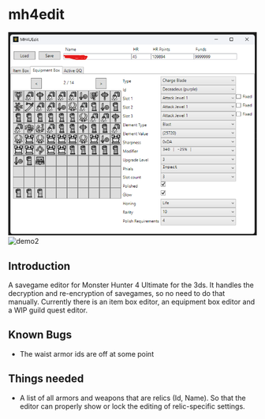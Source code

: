 # mh4edit
![demo1](https://raw.githubusercontent.com/Rokumaehn/mh4edit/refs/heads/main/doc/EquipmentBox.png)
![demo2](https://raw.githubusercontent.com/Rokumaehn/mh4edit/refs/heads/main/doc/LbgMagazineSelection.png)
## Introduction
A savegame editor for Monster Hunter 4 Ultimate for the 3ds.
It handles the decryption and re-encryption of savegames, so no need to do that manually.
Currently there is an item box editor, an equipment box editor and a WIP guild quest editor.
## Known Bugs
- The waist armor ids are off at some point
## Things needed
- A list of all armors and weapons that are relics (Id, Name). So that the editor can properly show or lock the editing of relic-specific settings.
